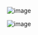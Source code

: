 ![image](https://user-images.githubusercontent.com/104040753/200123676-6933f0c9-f95d-430c-ba4c-ad35cfa6380f.png)

![image](https://user-images.githubusercontent.com/104040753/200123723-9844cffd-a834-4173-8cfa-ecc4b78fdbba.png)
